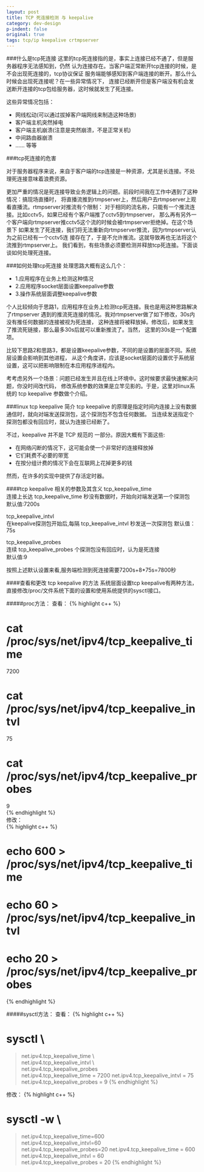 ```yaml
---
layout: post                               
title: TCP 死连接检测 与 keepalive                
category: dev-design                       
p-indent: false                            
original: true                             
tags: tcp/ip keepalive crtmpserver
---
```


###什么是tcp死连接
这里的tcp死连接指的是，事实上连接已经不通了，但是服务器程序无法感知到，仍然
认为连接存在。当客户端正常断开tcp连接的时候，是不会出现死连接的，tcp协议保证
服务端能够感知到客户端连接的断开。那么什么时候会出现死连接呢？在一些异常情况下，
连接已经断开但是客户端没有机会发送断开连接的tcp包给服务器，这时候就发生了死连接。

这些异常情况包括： 

- 网线松动(可以通过拔掉客户端网线来制造这种场景) 
- 客户端主机突然掉电
- 客户端主机崩溃(注意是突然崩溃，不是正常关机)
- 中间路由器崩溃
- ...... 等等

###tcp死连接的危害

对于服务器程序来说，来自于客户端的tcp连接是一种资源，尤其是长连接。不处理死连接意味着浪费资源。

更加严重的情况是死连接导致业务逻辑上的问题。前段时间我在工作中遇到了这种情况：搞现场直播时，
将直播流推到rtmpserver上，然后用户去rtmpserver上观看直播流。rtmpserver对推流有个限制：
对于相同的流名称，只能有一个推流连接。比如cctv5，如果已经有个客户端推了cctv5到rtmpserver，
那么再有另外一个客户端向rtmpserver推cctv5这个流的时候会被rtmpserver拒绝掉。在这个场景下
如果发生了死连接，我们将无法重新向rtmpserver推流，因为rtmpserver认为之前已经有一个cctv5连
接存在了，于是不允许推流。这就导致再也无法将这个流推到rtmpserver上。
我们看到，有些场景必须要检测并释放tcp死连接。下面谈谈如何处理死连接。                  
                                                                    

###如何处理tcp死连接
处理思路大概有这么几个：  

- 1.应用程序在业务上检测这种情况        
- 2.应用程序socket层面设置keepalive参数  
- 3.操作系统层面调整keepalive参数  

个人比较倾向于思路1，应用程序在业务上检测tcp死连接。我也是用这种思路解决了rtmpserver 
遇到的推流死连接的情况。我对rtmpserver做了如下修改，30s内没有推任何数据的连接被视为死连接，
这种连接将被释放掉。修改后，如果发生了推流死链接，那么最多30s后就可以重新推流了。当然，
这里的30s是一个配置项。

比较下思路2和思路3，都是设置keepalive参数，不同的是设置的层面不同。系统层设置会影响到其他进程，
从这个角度讲，应该是socket层面的设置优于系统层设置，这可以把影响限制在本应用程序进程内。

考考虑另外一个场景：问题已经发生并且在线上环境中。这时候要求最快速解决问题，你没时间改代码，
修改系统参数的效果是立竿见影的。于是，这里对linux系统的 tcp keepalive 参数做个介绍。

###linux tcp keepalive 简介
tcp keepalive 的原理是指定时间内连接上没有数据通信时，就向对端发送探测包，这个探测包不包含任何数据。
当连续发送指定个探测包都没有回应时，就认为连接已经断了。

不过，keepalive 并不是 TCP 规范的 一部分。原因大概有下面这些:    
                      
- 在网络闪断的情况下，这可能会使一个非常好的连接释放掉
- 它们耗费不必要的带宽                  
- 在按分组计费的情况下会在互联网上花掉更多的钱

然而，在许多的实现中提供了存活定时器。   

####tcp keepalive 相关的参数及其含义
tcp_keepalive_time  
连接上长达 tcp_keepalive_time 秒没有数据时，开始向对端发送第一个探测包                                                                                      
默认值:7200s                

tcp_keepalive_intvl            
在keepalive探测包开始后,每隔 tcp_keepalive_intvl 秒发送一次探测包
默认值：75s                                                                           
                                                                            
tcp_keepalive_probes                                                        
连续 tcp_keepalive_probes 个探测包没有回应时，认为是死连接                                   
默认值:9                                                                       
                                                                                                                                     
按照上述默认设置来看,服务端检测到死连接需要7200s+8*75s=7800秒  

####查看和更改 tcp keepalive 的方法
系统层面设置tcp keepalive有两种方法，直接修改/proc/文件系统下面的设置和使用系统提供的sysctl接口。

#####proc方法：
  查看：
  {% highlight c++ %}
  # cat /proc/sys/net/ipv4/tcp_keepalive_time
  7200
  # cat /proc/sys/net/ipv4/tcp_keepalive_intvl 
  75
  # cat /proc/sys/net/ipv4/tcp_keepalive_probes
  9    
  {% endhighlight %}     
  修改：   
  {% highlight c++ %}
  # echo 600 > /proc/sys/net/ipv4/tcp_keepalive_time
  # echo 60 > /proc/sys/net/ipv4/tcp_keepalive_intvl
  # echo 20 > /proc/sys/net/ipv4/tcp_keepalive_probes
  {% endhighlight %}
    
#####sysctl方法：
  查看：
  {% highlight c++ %} 
  # sysctl \                          
  > net.ipv4.tcp_keepalive_time \   
  > net.ipv4.tcp_keepalive_intvl \  
  > net.ipv4.tcp_keepalive_probes   
  net.ipv4.tcp_keepalive_time = 7200
  net.ipv4.tcp_keepalive_intvl = 75 
  net.ipv4.tcp_keepalive_probes = 9 
  {% endhighlight %}
    
  修改：
  {% highlight c++ %} 
  # sysctl -w \                        
  > net.ipv4.tcp_keepalive_time=600 \
  > net.ipv4.tcp_keepalive_intvl=60 \
  > net.ipv4.tcp_keepalive_probes=20 
  net.ipv4.tcp_keepalive_time = 600  
  net.ipv4.tcp_keepalive_intvl = 60  
  net.ipv4.tcp_keepalive_probes = 20 
  {% endhighlight %}